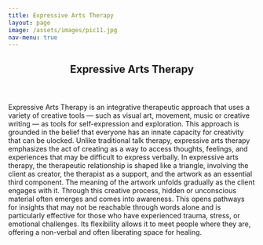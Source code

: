```yaml
---
title: Expressive Arts Therapy
layout: page
image: /assets/images/pic11.jpg
nav-menu: true
---
```


<!-- Main -->
<div id="main" class="alt">

<!-- One -->
<section id="one">
	<div class="inner">
		<header class="major">
			<h1>Expressive Arts Therapy</h1>
		</header>

<!-- Content -->
<p>Expressive Arts Therapy is an integrative therapeutic approach that uses a variety of creative tools — such as visual art, movement, music or creative writing — as tools for self-expression and exploration. This approach is grounded in the belief that everyone has an innate capacity for creativity that can be ulocked. Unlike traditional talk therapy, expressive arts therapy emphasizes the act of creating as a way to access thoughts, feelings, and experiences that may be difficult to express verbally. In expressive arts therapy, the therapeutic relationship is shaped like a triangle, involving the client as creator, the therapist as a support, and the artwork as an essential third component. The meaning of the artwork unfolds gradually as the client engages with it. Through this creative process, hidden or unconscious material often emerges and comes into awareness. This opens pathways for insights that may not be reachable through words alone and is particularly effective for those who have experienced trauma, stress, or emotional challenges. Its flexibility allows it to meet people where they are, offering a non-verbal and often liberating space for healing.</p>

